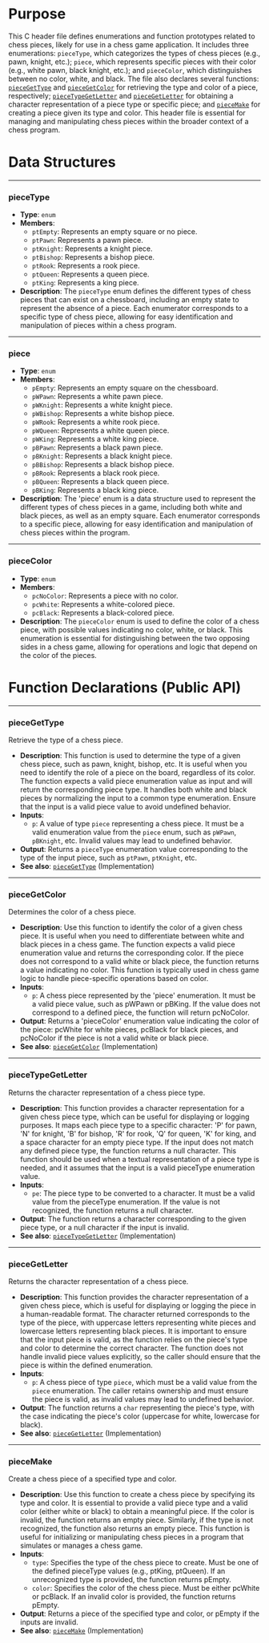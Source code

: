 # Purpose
This C header file defines enumerations and function prototypes related to chess pieces, likely for use in a chess game application. It includes three enumerations: `pieceType`, which categorizes the types of chess pieces (e.g., pawn, knight, etc.); `piece`, which represents specific pieces with their color (e.g., white pawn, black knight, etc.); and `pieceColor`, which distinguishes between no color, white, and black. The file also declares several functions: [`pieceGetType`](#pieceGetType) and [`pieceGetColor`](#pieceGetColor) for retrieving the type and color of a piece, respectively; [`pieceTypeGetLetter`](#pieceTypeGetLetter) and [`pieceGetLetter`](#pieceGetLetter) for obtaining a character representation of a piece type or specific piece; and [`pieceMake`](#pieceMake) for creating a piece given its type and color. This header file is essential for managing and manipulating chess pieces within the broader context of a chess program.
# Data Structures

---
### pieceType
- **Type**: `enum`
- **Members**:
    - `ptEmpty`: Represents an empty square or no piece.
    - `ptPawn`: Represents a pawn piece.
    - `ptKnight`: Represents a knight piece.
    - `ptBishop`: Represents a bishop piece.
    - `ptRook`: Represents a rook piece.
    - `ptQueen`: Represents a queen piece.
    - `ptKing`: Represents a king piece.
- **Description**: The `pieceType` enum defines the different types of chess pieces that can exist on a chessboard, including an empty state to represent the absence of a piece. Each enumerator corresponds to a specific type of chess piece, allowing for easy identification and manipulation of pieces within a chess program.


---
### piece
- **Type**: `enum`
- **Members**:
    - `pEmpty`: Represents an empty square on the chessboard.
    - `pWPawn`: Represents a white pawn piece.
    - `pWKnight`: Represents a white knight piece.
    - `pWBishop`: Represents a white bishop piece.
    - `pWRook`: Represents a white rook piece.
    - `pWQueen`: Represents a white queen piece.
    - `pWKing`: Represents a white king piece.
    - `pBPawn`: Represents a black pawn piece.
    - `pBKnight`: Represents a black knight piece.
    - `pBBishop`: Represents a black bishop piece.
    - `pBRook`: Represents a black rook piece.
    - `pBQueen`: Represents a black queen piece.
    - `pBKing`: Represents a black king piece.
- **Description**: The 'piece' enum is a data structure used to represent the different types of chess pieces in a game, including both white and black pieces, as well as an empty square. Each enumerator corresponds to a specific piece, allowing for easy identification and manipulation of chess pieces within the program.


---
### pieceColor
- **Type**: `enum`
- **Members**:
    - `pcNoColor`: Represents a piece with no color.
    - `pcWhite`: Represents a white-colored piece.
    - `pcBlack`: Represents a black-colored piece.
- **Description**: The `pieceColor` enum is used to define the color of a chess piece, with possible values indicating no color, white, or black. This enumeration is essential for distinguishing between the two opposing sides in a chess game, allowing for operations and logic that depend on the color of the pieces.


# Function Declarations (Public API)

---
### pieceGetType<!-- {{#callable_declaration:pieceGetType}} -->
Retrieve the type of a chess piece.
- **Description**: This function is used to determine the type of a given chess piece, such as pawn, knight, bishop, etc. It is useful when you need to identify the role of a piece on the board, regardless of its color. The function expects a valid piece enumeration value as input and will return the corresponding piece type. It handles both white and black pieces by normalizing the input to a common type enumeration. Ensure that the input is a valid piece value to avoid undefined behavior.
- **Inputs**:
    - `p`: A value of type `piece` representing a chess piece. It must be a valid enumeration value from the `piece` enum, such as `pWPawn`, `pBKnight`, etc. Invalid values may lead to undefined behavior.
- **Output**: Returns a `pieceType` enumeration value corresponding to the type of the input piece, such as `ptPawn`, `ptKnight`, etc.
- **See also**: [`pieceGetType`](../../src/chesslib/piece.c.driver.md#pieceGetType)  (Implementation)


---
### pieceGetColor<!-- {{#callable_declaration:pieceGetColor}} -->
Determines the color of a chess piece.
- **Description**: Use this function to identify the color of a given chess piece. It is useful when you need to differentiate between white and black pieces in a chess game. The function expects a valid piece enumeration value and returns the corresponding color. If the piece does not correspond to a valid white or black piece, the function returns a value indicating no color. This function is typically used in chess game logic to handle piece-specific operations based on color.
- **Inputs**:
    - `p`: A chess piece represented by the 'piece' enumeration. It must be a valid piece value, such as pWPawn or pBKing. If the value does not correspond to a defined piece, the function will return pcNoColor.
- **Output**: Returns a 'pieceColor' enumeration value indicating the color of the piece: pcWhite for white pieces, pcBlack for black pieces, and pcNoColor if the piece is not a valid white or black piece.
- **See also**: [`pieceGetColor`](../../src/chesslib/piece.c.driver.md#pieceGetColor)  (Implementation)


---
### pieceTypeGetLetter<!-- {{#callable_declaration:pieceTypeGetLetter}} -->
Returns the character representation of a chess piece type.
- **Description**: This function provides a character representation for a given chess piece type, which can be useful for displaying or logging purposes. It maps each piece type to a specific character: 'P' for pawn, 'N' for knight, 'B' for bishop, 'R' for rook, 'Q' for queen, 'K' for king, and a space character for an empty piece type. If the input does not match any defined piece type, the function returns a null character. This function should be used when a textual representation of a piece type is needed, and it assumes that the input is a valid pieceType enumeration value.
- **Inputs**:
    - `pe`: The piece type to be converted to a character. It must be a valid value from the pieceType enumeration. If the value is not recognized, the function returns a null character.
- **Output**: The function returns a character corresponding to the given piece type, or a null character if the input is invalid.
- **See also**: [`pieceTypeGetLetter`](../../src/chesslib/piece.c.driver.md#pieceTypeGetLetter)  (Implementation)


---
### pieceGetLetter<!-- {{#callable_declaration:pieceGetLetter}} -->
Returns the character representation of a chess piece.
- **Description**: This function provides the character representation of a given chess piece, which is useful for displaying or logging the piece in a human-readable format. The character returned corresponds to the type of the piece, with uppercase letters representing white pieces and lowercase letters representing black pieces. It is important to ensure that the input piece is valid, as the function relies on the piece's type and color to determine the correct character. The function does not handle invalid piece values explicitly, so the caller should ensure that the piece is within the defined enumeration.
- **Inputs**:
    - `p`: A chess piece of type `piece`, which must be a valid value from the `piece` enumeration. The caller retains ownership and must ensure the piece is valid, as invalid values may lead to undefined behavior.
- **Output**: The function returns a `char` representing the piece's type, with the case indicating the piece's color (uppercase for white, lowercase for black).
- **See also**: [`pieceGetLetter`](../../src/chesslib/piece.c.driver.md#pieceGetLetter)  (Implementation)


---
### pieceMake<!-- {{#callable_declaration:pieceMake}} -->
Create a chess piece of a specified type and color.
- **Description**: Use this function to create a chess piece by specifying its type and color. It is essential to provide a valid piece type and a valid color (either white or black) to obtain a meaningful piece. If the color is invalid, the function returns an empty piece. Similarly, if the type is not recognized, the function also returns an empty piece. This function is useful for initializing or manipulating chess pieces in a program that simulates or manages a chess game.
- **Inputs**:
    - `type`: Specifies the type of the chess piece to create. Must be one of the defined pieceType values (e.g., ptKing, ptQueen). If an unrecognized type is provided, the function returns pEmpty.
    - `color`: Specifies the color of the chess piece. Must be either pcWhite or pcBlack. If an invalid color is provided, the function returns pEmpty.
- **Output**: Returns a piece of the specified type and color, or pEmpty if the inputs are invalid.
- **See also**: [`pieceMake`](../../src/chesslib/piece.c.driver.md#pieceMake)  (Implementation)


